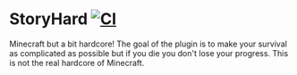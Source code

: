 # StoryHard [![CI](https://github.com/aytronnFR/StoryHard/actions/workflows/ci.yml/badge.svg?branch=master)](https://github.com/aytronnFR/StoryHard/actions/workflows/ci.yml)


Minecraft but a bit hardcore! The goal of the plugin is to make your survival as complicated as possible but if you die
you don't lose your progress. This is not the real hardcore of Minecraft.